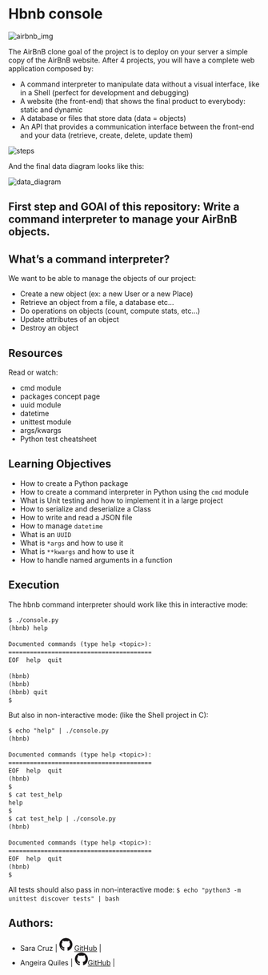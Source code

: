 # Hbnb console

![airbnb_img](https://i.imgur.com/symULZt.png)

The AirBnB clone goal of the project is to deploy on your server a simple copy of the AirBnB website.
After 4 projects, you will have a complete web application composed by:

* A command interpreter to manipulate data without a visual interface, like in a Shell (perfect for development and debugging)
* A website (the front-end) that shows the final product to everybody: static and dynamic
* A database or files that store data (data = objects)
* An API that provides a communication interface between the front-end and your data (retrieve, create, delete, update them)

![steps](https://i.imgur.com/9WkM9nn.png)

And the final data diagram looks like this:

![data_diagram](https://i.imgur.com/I7VURNR.jpg)

## First step and GOAl of this repository: Write a command interpreter to manage your AirBnB objects.

## What’s a command interpreter?

We want to be able to manage the objects of our project:

* Create a new object (ex: a new User or a new Place)
* Retrieve an object from a file, a database etc…
* Do operations on objects (count, compute stats, etc…)
* Update attributes of an object
* Destroy an object

## Resources
Read or watch:

* cmd module
* packages concept page
* uuid module
* datetime
* unittest module
* args/kwargs
* Python test cheatsheet


## Learning Objectives

-   How to create a Python package
-   How to create a command interpreter in Python using the  `cmd`  module
-   What is Unit testing and how to implement it in a large project
-   How to serialize and deserialize a Class
-   How to write and read a JSON file
-   How to manage  `datetime`
-   What is an  `UUID`
-   What is  `*args`  and how to use it
-   What is  `**kwargs`  and how to use it
-   How to handle named arguments in a function

## Execution

The hbnb command interpreter should work like this in interactive mode:

```
$ ./console.py
(hbnb) help

Documented commands (type help <topic>):
========================================
EOF  help  quit

(hbnb) 
(hbnb) 
(hbnb) quit
$
```

But also in non-interactive mode: (like the Shell project in C):

```
$ echo "help" | ./console.py
(hbnb)

Documented commands (type help <topic>):
========================================
EOF  help  quit
(hbnb) 
$
$ cat test_help
help
$
$ cat test_help | ./console.py
(hbnb)

Documented commands (type help <topic>):
========================================
EOF  help  quit
(hbnb) 
$
```

All tests should also pass in non-interactive mode: ``` $ echo "python3 -m unittest discover tests" | bash ```

## Authors:
* Sara Cruz |   <img alt="GitHub" width="26px" src="https://raw.githubusercontent.com/github/explore/78df643247d429f6cc873026c0622819ad797942/topics/github/github.png" /> [GitHub](https://github.com/spcruz5) | 
* Angeira Quiles | <img alt="GitHub" width="26px" src="https://raw.githubusercontent.com/github/explore/78df643247d429f6cc873026c0622819ad797942/topics/github/github.png" />[GitHub](https://github.com/AngeiraT) | 
